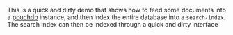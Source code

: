 This is a quick and dirty demo that shows how to feed some documents into a [pouchdb](http://pouchdb.com/) instance, and then index the entire database into a `search-index`. The search index can then be indexed through a quick and dirty interface
